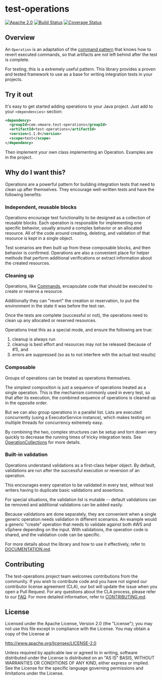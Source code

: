 

# test-operations

[![Apache 2.0](https://img.shields.io/badge/License-Apache_2.0-blue.svg)](http://www.apache.org/licenses/LICENSE-2.0) [![Build Status](https://travis-ci.org/vmware/test-operations.svg?branch=master)](https://travis-ci.org/vmware/test-operations) [![Coverage Status](https://coveralls.io/repos/github/vmware/test-operations/badge.svg?branch=master)](https://coveralls.io/github/vmware/test-operations?branch=master)

## Overview

An ```Operation``` is an adaptation of the [command pattern](https://en.wikipedia.org/wiki/Command_pattern) that knows how to revert executed commands, so that
artifacts are not left behind after the test is complete.

For testing, this is a extremely useful pattern.  This library provides a proven
and tested framework to use as a base for writing integration tests in your projects.


## Try it out

It's easy to get started adding operations to your Java project.  Just add to your ```<dependencies>``` section:

```xml
<dependency>
  <groupId>com.vmware.test-operations</groupId>
  <artifactId>test-operations</artifactId>
  <version>1.1.0</version>
  <scope>test</scope>
</dependency>
```

Then implement your own class implementing an Operation.  Examples are in the project.

## Why do I want this?

Operations are a powerful pattern for building integration tests that need to clean up after themselves.  They
encourage well-written tests and have the following benefits:

### Independent, reusable blocks
Operations encourage test functionality to be designed as a collection of reusable blocks.  Each operation
is responsible for implementing one specific behavior, usually around a complex behavior or an allocated resource.
All of the code around creating, deleting, and validation of that resource is kept in a single object.

Test scenarios are then built up from these composable blocks, and then behavior is confirmed.  Operations are also a convenient place for helper methods that perform additional verifications or extract information about the created resources.

### Cleaning up
Operations, like [Commands](https://en.wikipedia.org/wiki/Command_pattern), encapsulate code that should
be executed to create or reserve a resource.

Additionally they can "revert" the creation or reservation, to put the environment in the state it was before the test ran.

Once the tests are complete (successful or not), the operations need to clean up any allocated or reserved resources.

Operations treat this as a special mode, and ensure the following are true:
1. cleanup is always run
2. cleanup is best effort and resources may not be released (because of #1), and
3. errors are suppressed (so as to not interfere with the actual test results)

### Composable
Groups of operations can be treated as operations themselves.

The simplest composition is just a sequence of operations treated as a single
operation.  This is the
mechanism commonly used in every test, so that after its execution, the combined
sequence of operations is cleaned up in the opposite order.

But we can also group operations in a parallel list.  Lists are executed concurrently
(using a ExecutorService instance), which makes testing on multiple threads for
concurrency extremely easy.

By combining the two, complex structures can be setup and torn down very quickly to
decrease the running times of tricky integration tests.  See
[OperationCollections](DOCUMENTATION.md#OperationCollections) for more details.

### Built-in validation
Operations understand validations as a first-class helper object.
By default, validations are run after the successful execution or reversion of an
operation.

This encourages every operation to be validated in every test, without
test writers having to duplicate basic validations and assertions.

For special situations, the validation list is mutable -- default validations can be
removed and additional validations can be added easily.

Because validations are done separately, they are convenient when a single generic operation
needs validation in different scenarios.  An example would a generic "create" operation that
needs to validate against both AWS and vSphere depending on the input.  With validations, the
operation code is shared, and the validation code can be specific.

For more details about the library and how to use it effectively, refer to
[DOCUMENTATION.md](DOCUMENTATION.md#Collections).

## Contributing

The test-operations project team welcomes contributions from the community. If you wish to contribute code and you have not
signed our contributor license agreement (CLA), our bot will update the issue when you open a Pull Request. For any
questions about the CLA process, please refer to our [FAQ](https://cla.vmware.com/faq). For more detailed information,
refer to [CONTRIBUTING.md](CONTRIBUTING.md).

## License

Licensed under the Apache License, Version 2.0 (the "License");
you may not use this file except in compliance with the License.
You may obtain a copy of the License at

http://www.apache.org/licenses/LICENSE-2.0

Unless required by applicable law or agreed to in writing, software
distributed under the License is distributed on an "AS IS" BASIS,
WITHOUT WARRANTIES OR CONDITIONS OF ANY KIND, either express or implied.
See the License for the specific language governing permissions and
limitations under the License.
